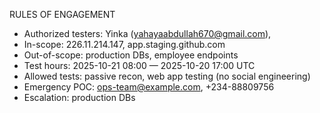 RULES OF ENGAGEMENT
- Authorized testers: Yinka (yahayaabdullah670@gmail.com),
- In-scope: 226.11.214.147, app.staging.github.com
- Out-of-scope: production DBs, employee endpoints
- Test hours: 2025-10-21 08:00 — 2025-10-20 17:00 UTC
- Allowed tests: passive recon, web app testing (no social engineering)
- Emergency POC: ops-team@example.com, +234-88809756
- Escalation: production DBs
